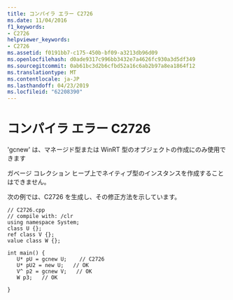 ```yaml
---
title: コンパイラ エラー C2726
ms.date: 11/04/2016
f1_keywords:
- C2726
helpviewer_keywords:
- C2726
ms.assetid: f0191bb7-c175-450b-bf09-a3213db96d09
ms.openlocfilehash: d0ade9317c996bb3432e7a4626fc930a3d5df349
ms.sourcegitcommit: 0ab61bc3d2b6cfbd52a16c6ab2b97a8ea1864f12
ms.translationtype: MT
ms.contentlocale: ja-JP
ms.lasthandoff: 04/23/2019
ms.locfileid: "62208390"
---
```

# <a name="compiler-error-c2726"></a>コンパイラ エラー C2726

'gcnew' は、マネージド型または WinRT 型のオブジェクトの作成にのみ使用できます

ガベージ コレクション ヒープ上でネイティブ型のインスタンスを作成することはできません。

次の例では、C2726 を生成し、その修正方法を示しています。

```
// C2726.cpp
// compile with: /clr
using namespace System;
class U {};
ref class V {};
value class W {};

int main() {
   U* pU = gcnew U;    // C2726
   U* pU2 = new U;   // OK
   V^ p2 = gcnew V;   // OK
   W p3;   // OK

}
```

